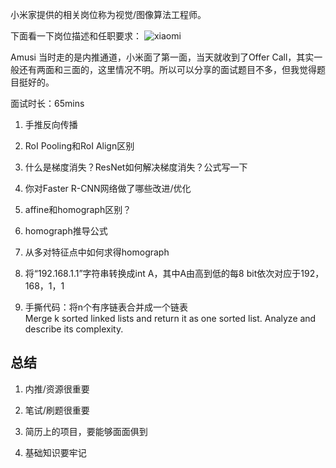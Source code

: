 小米家提供的相关岗位称为视觉/图像算法工程师。

下面看一下岗位描述和任职要求：
![xiaomi](https://github.com/lcylmhlcy/Awesome-algorithm-interview/tree/master/img/xiaomi.png)

Amusi 当时走的是内推通道，小米面了第一面，当天就收到了Offer Call，其实一般还有两面和三面的，这里情况不明。所以可以分享的面试题目不多，但我觉得题目挺好的。

面试时长：65mins

1. 手推反向传播

2. RoI Pooling和RoI Align区别

3. 什么是梯度消失？ResNet如何解决梯度消失？公式写一下

4. 你对Faster R-CNN网络做了哪些改进/优化

5. affine和homograph区别？

6. homograph推导公式

7. 从多对特征点中如何求得homograph

8. 将“192.168.1.1”字符串转换成int A，其中A由高到低的每8 bit依次对应于192，168，1，1

9. 手撕代码：将n个有序链表合并成一个链表  
Merge k sorted linked lists and return it as one sorted list. Analyze and describe its complexity.

## 总结

1. 内推/资源很重要

2. 笔试/刷题很重要

3. 简历上的项目，要能够面面俱到

4. 基础知识要牢记
